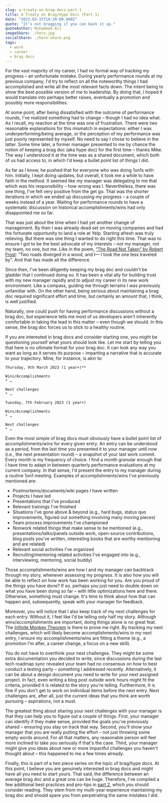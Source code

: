 ```yaml
---
slug: a-treaty-on-brag-docs-part-1
title: A Treaty on Brag/Hype Docs (Part 1)
date: "2023-03-15T19:30:00.000Z"
quote: "It’s not bragging if you can back it up."
quoteAuthor: Muhammad Ali
imageShare: ./hero.jpg
socialShare: ./hero-share.png
tags:
  - work
  - career
  - brag docs
---
```


For the vast majority of my career, I had no formal way of tracking my progress – an unfortunate mistake. During yearly performance rounds at my previous company, I'd try to reflect on all the noteworthy things I had accomplished and write all the most relevant facts down. The intent being to show the best possible version of me to leadership. By doing that, I hoped it would translate into perhaps better raises, eventually a promotion and possibly more responsibilities.

At some point, after being dissatisfied with the outcome of performance rounds, I've realized something had to change – though I had no idea what. As I recall, my reaction at the time was one of frustration. There were two reasonable explanations for this mismatch in expectations: either I was underperforming/being average, or the perception of my performance was just poorly represented by myself. No need to say I chose to believe in the latter. Some time later, a former manager presented to me by chance the notion of keeping a brag doc (aka hype doc) for the first time – thanks Mike. The way I understood it at the time was as a shared document, which both of us had access to, in which I'd keep a bullet point list of things I did.

As far as I know, he pushed that for everyone who was doing 1on1s with him. Initially, I kept doing updates, but overall, it took me a while to have faith in the method. It seemed like my manager was delegating to me that which was his responsibility – how wrong was I. Nevertheless, there was one thing, I've felt very positive from the get go. That was the shorter iterations in which we ended up discussing my progress – a couple of weeks instead of a year. Waiting for performance rounds to have a systematic discussion on historical accomplishments/wins had only disappointed me so far.

That was just about the time when I had yet another change of management. By then I was already dead set on moving companies and had the fortunate opportunity to land a role at Yelp. Starting afresh was truly relieving. But there was one thing I wanted to do right this time. That was to ensure I got to be the best advocate of my interests – not my manager, not my team, no one, but me. Like in the poem, [“The Road Not Taken” by Robert Frost][road-not-taken-poem]: “Two roads diverged in a wood, and I— I took the one less traveled by”. And that has made all the difference.

Since then, I've been diligently keeping my brag doc and couldn't be gladder that I continued doing so. It has been a vital ally for building trust with my new manager rapidly and to adjust my career in its new work environment. Like a compass, guiding me through terrains I was previously unfamiliar with. On the other hand, being serious about maintaining a brag doc required significant effort and time, but certainly an amount that, I think, is well justified.

Naturally, one could push for having performance discussions without a brag doc, but experience tells me most of us developers aren't inherently comfortable in taking the lead in this matter – even though we should. In this sense, the brag doc forces us to stick to a healthy routine.

If you are interested in brag docs and consider starting one, you might be questioning yourself what yours should look like. Let me start by telling you that here is no ultimate format for your brag doc. It can look any way you want as long as it serves its purpose – imparting a narrative that is accurate to your trajectory. Mine, for instance, is akin to:

````
Thursday, 9th March 2023 (1 year+)**

Wins/Accomplishments
* …

Next challenges
* …

Tuesday, 7th February 2023 (1 year+)

Wins/Accomplishments
* …

Next challenges
* …
````

Even the most simple of brag docs must obviously have a bullet point list of accomplishments/wins for every given entry. An entry can be understood as a period, from the last time you presented it to your manager until now (i.e., the next presentation round) – a snapshot of your last work commit. Every month is my frequency of choice. I find a month granular enough that I have time to adapt in between quarterly performance evaluations at my current company. In that sense, I'd present the entry to my manager during a routine 1on1 meeting. Examples of accomplishments/wins I've previously mentioned are:

* Postmortems/documents/wiki pages I have written
* Projects I have led
* Presentations that I've produced
* Relevant trainings I've finished
* Situations I’ve gone above & beyond (e.g., hard bugs, status quo improvements, figured out something involving many moving pieces)
* Team process improvements I’ve championed
* Nonwork related things that make sense to be mentioned (e.g., presentations/talks/panels outside work, open-source contributions, blog posts you’ve written, interesting books that are worthy mentioning and are related)
* Relevant social activities I’ve organized
* Recruiting/mentoring related activities I've engaged into (e.g., interviewing, mentoring, social buddy)

Those accomplishments/wins are how I and my manager can backtrack through my story, whenever assessing my progress. It is also how you will be able to reflect on how work has been working for you. Are you proud of the things you have done? If so, perhaps you just need to double down on what you have been doing so far – with little optimizations here and there. Otherwise, something must change. It's time to think about how that can happen and, subsequently, speak with your manager for feedback.

Moreover, you will notice that I also keep track of my next challenges for each entry. Without it, I feel like I'd be telling only half my story. Although wins/accomplishments are important, doing things alone is no great feat. The [Infinite Monkey Theorem][infinite-monkey-theorem] is there to prove me right. By tracking my next challenges, which will likely become accomplishments/wins in my next entry, I ensure my accomplishments/wins are fitting a theme (e.g., a promotion I'm after, a career change, a focus on a new skill).

You do not have to overthink your next challenges. They might be some extra documentation you decided to write, since discussions during the last tech roadmap sync revealed your team had no consensus on how to best conduct a testing party – something I addressed recently. Alternatively, it can be about a design document you need to write for your next assigned project. In fact, even writing a blog post outside work hours might fit the criteria, provided it is related to the story you're telling. Furthermore, It is fine if you don't get to work on individual items before the next entry. Next challenges are, after all, just the current ideas that you think are worth pursuing – aspirations, not a must.

The greatest thing about sharing your next challenges with your manager is that they can help you to figure out a couple of things. First, your manager can identify if they make sense, provided the goals you've previously shared – ensuring you stay on track that way. Second, you'll show your manager that you are really putting the effort – not just throwing some empty words around. For all that matters, any reasonable person will feel more inclined to take you seriously if that's the case. Third, your manager might give you ideas about new or more impactful challenges you haven't thought about – this happened to me a few times already.

Finally, this is part of a two piece series on the topic of brag/hype docs. At this point, I believe you are genuinely interested in brag docs and might have all you need to start yours. That said, the difference between an average brag doc and a great one can be huge. Therefore, I've compiled a few additional best practices and pro-tips in [part 2], which you should consider reading. They stem from my multi-year experience maintaining my brag doc and should spare you from perpetrating the same mistakes I did.

[infinite-monkey-theorem]: https://en.wikipedia.org/wiki/Infinite_monkey_theorem
[road-not-taken-poem]: https://www.poetryfoundation.org/poems/44272/the-road-not-taken
[part 2]: /a-treaty-on-brag-docs-part-2